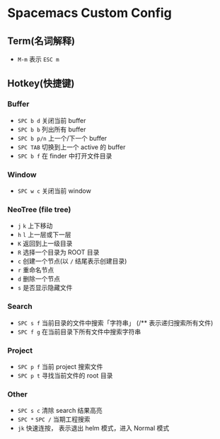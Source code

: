 # Spacemacs Custom Config

## Term(名词解释)

* `M-m` 表示 `ESC m`

## Hotkey(快捷键)

### Buffer

* `SPC b d` 关闭当前 buffer
* `SPC b b` 列出所有 buffer
* `SPC b p/n` 上一个/下一个 buffer
* `SPC TAB` 切换到上一个 active 的 buffer
* `SPC b f` 在 finder 中打开文件目录

### Window

* `SPC w c` 关闭当前 window

### NeoTree (file tree)

* `j` `k` 上下移动
* `h` `l` 上一层或下一层
* `K` 返回到上一级目录
* `R` 选择一个目录为 ROOT 目录
* `c` 创建一个节点(以 `/` 结尾表示创建目录)
* `r` 重命名节点
* `d` 删除一个节点
* `s` 是否显示隐藏文件

### Search

* `SPC s f` 当前目录的文件中搜索「字符串」 (/** 表示递归搜索所有文件)
* `SPC f g` 在当前目录下所有文件中搜索字符串

### Project

* `SPC p f` 当前 project 搜索文件
* `SPC p t` 寻找当前文件的 root 目录

### Other

* `SPC s c` 清除 search 结果高亮
* `SPC *` `SPC /` 当期工程搜索
* `jk` 快速连按， 表示退出 helm 模式，进入 Normal 模式
